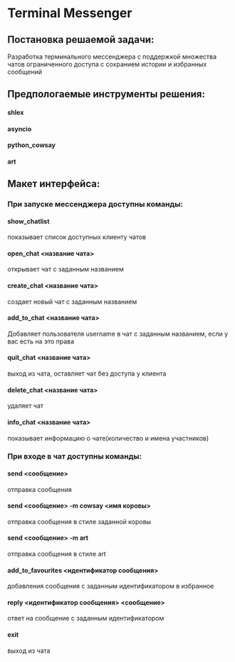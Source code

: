 # Terminal Messenger

## Постановка решаемой задачи:
Разработка терминального мессенджера с поддержкой множества чатов
ограниченного доступа с сохранием истории и избранных сообщений

## Предпологаемые инструменты решения:
#### shlex
#### asyncio
#### python_cowsay
#### art

## Макет интерфейса:
### При запуске мессенджера доступны команды:
#### show_chatlist
показывает список доступных клиенту чатов
#### open_chat <название чата>
открывает чат с заданным названием
#### create_chat <название чата>
создает новый чат с заданным названием
#### add_to_chat <username> <название чата>
Добавляет пользователя username в чат с заданным названием, если у вас есть на это права
#### quit_chat <название чата>
выход из чата, оставляет чат без доступа у клиента
#### delete_chat <название чата>
удаляет чат
#### info_chat <название чата>
показывает информацию о чате(количество и имена участников)

### При входе в чат доступны команды:
#### send <сообщение>
отправка сообщения 
#### send <сообщение> -m cowsay <имя коровы>
отправка сообщения в стиле заданной коровы
#### send <сообщение> -m art
отправка сообщения в стиле art
#### add_to_favourites <идентификатор сообщения>
добавления сообщения с заданным идентификатором в избранное
#### reply <идентификатор сообщения> <сообщение>
ответ на сообщение с заданным идентификатором 
#### exit
выход из чата
